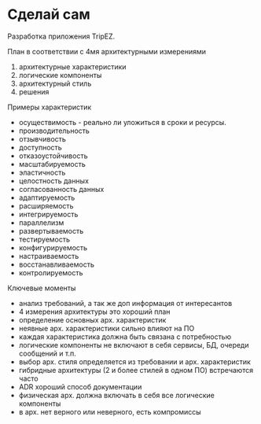 # Сделай сам

Разработка приложения TripEZ.

План в соответствии с 4мя архитектурными измерениями
1. архитектурные характеристики
2. логические компоненты
3. архитектурный стиль
4. решения

Примеры характеристик
- осуществимость - реально ли уложиться в сроки и ресурсы.
- производительность
- отзывчивость
- доступность
- отказоустойчивость
- масштабируемость
- эластичность
- целостность данных
- согласованность данных
- адаптируемость
- расширяемость
- интегрируемость
- параллелизм
- развертываемость
- тестируемость
- конфигурируемость
- настраиваемость
- восстанавливаемость
- контролируемость

Ключевые моменты
- анализ требований, а так же доп информация от интересантов
- 4 измерения архитектуры это хороший план
- определение основных арх. характеристик
- неявные арх. характеристики сильно влияют на ПО
- каждая характеристика должна быть связана с потребностью
- логические компоненты не включают в себя сервисы, БД, очереди сообщений и т.п.
- выбор арх. стиля определяется из требовании и арх. характеристик
- гибридные архитектуры (2 и более стилей в одном ПО) встречаются часто
- ADR хороший способ документации
- физическая арх. должна включать в себя все логические компоненты
- в арх. нет верного или неверного, есть компромиссы

